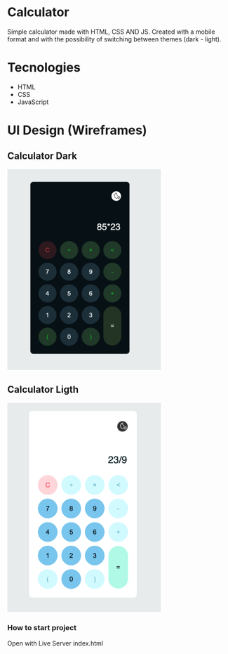# Calculator
Simple calculator made with HTML, CSS AND JS. Created with a mobile format and with the possibility of switching between themes (dark - light).

# Tecnologies
- HTML
- CSS
- JavaScript

# UI Design (Wireframes)
## Calculator Dark
<img src="./img/darkCalculator.png" alt="Dark Calculator" width="350px"/>

## Calculator Ligth
<img src="./img/ligthCalculator.png" alt="Ligth Calculator" width="350px"/>

### How to start project

Open with Live Server index.html